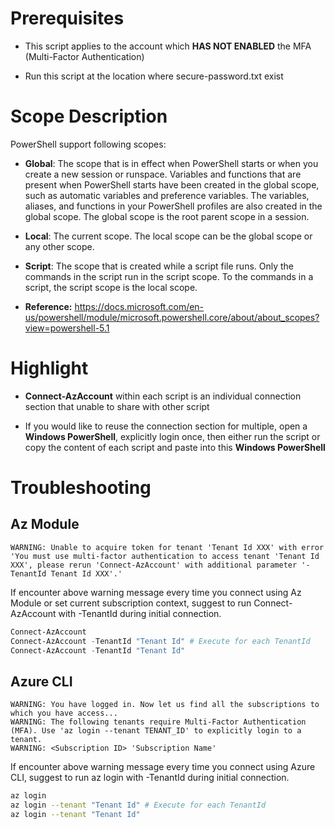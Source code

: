 # Prerequisites

- This script applies to the account which **HAS NOT ENABLED** the MFA (Multi-Factor Authentication)

- Run this script at the location where secure-password.txt exist

# Scope Description

PowerShell support following scopes:

- **Global**: The scope that is in effect when PowerShell starts or when you create a new session or runspace. Variables and functions that are present when PowerShell starts have been created in the global scope, such as automatic variables and preference variables. The variables, aliases, and functions in your PowerShell profiles are also created in the global scope. The global scope is the root parent scope in a session.

- **Local**: The current scope. The local scope can be the global scope or any other scope.

- **Script**: The scope that is created while a script file runs. Only the commands in the script run in the script scope. To the commands in a script, the script scope is the local scope.

- **Reference:** https://docs.microsoft.com/en-us/powershell/module/microsoft.powershell.core/about/about_scopes?view=powershell-5.1

# Highlight

- **Connect-AzAccount** within each script is an individual connection section that unable to share with other script

- If you would like to reuse the connection section for multiple, open a **Windows PowerShell**, explicitly login once, then either run the script or copy the content of each script and paste into this **Windows PowerShell**

# Troubleshooting

## Az Module
```
WARNING: Unable to acquire token for tenant 'Tenant Id XXX' with error 'You must use multi-factor authentication to access tenant 'Tenant Id XXX', please rerun 'Connect-AzAccount' with additional parameter '-TenantId Tenant Id XXX'.'
```

If encounter above warning message every time you connect using Az Module or set current subscription context, suggest to run Connect-AzAccount with -TenantId during initial connection. 

```PowerShell
Connect-AzAccount
Connect-AzAccount -TenantId "Tenant Id" # Execute for each TenantId
Connect-AzAccount -TenantId "Tenant Id"
```

## Azure CLI

```
WARNING: You have logged in. Now let us find all the subscriptions to which you have access...
WARNING: The following tenants require Multi-Factor Authentication (MFA). Use 'az login --tenant TENANT_ID' to explicitly login to a tenant.
WARNING: <Subscription ID> 'Subscription Name'
```

If encounter above warning message every time you connect using Azure CLI, suggest to run az login with -TenantId during initial connection. 

```Bash
az login
az login --tenant "Tenant Id" # Execute for each TenantId
az login --tenant "Tenant Id"
```